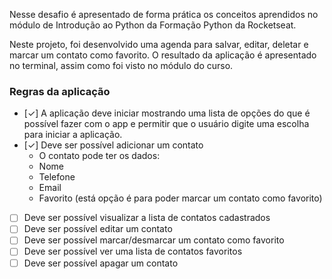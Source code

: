 Nesse desafio é apresentado de forma prática os conceitos aprendidos no módulo de Introdução ao Python da Formação Python da Rocketseat.

Neste projeto, foi desenvolvido uma agenda para salvar, editar, deletar e marcar um contato como favorito. O resultado da aplicação é apresentado no terminal, assim como foi visto no módulo do curso.

### Regras da aplicação

- [✓] A aplicação deve iniciar mostrando uma lista de opções do que é possível fazer com o app e permitir que o usuário digite uma escolha para iniciar a aplicação.
- [✓] Deve ser possível adicionar um contato
    - O contato pode ter os dados:
    - Nome
    - Telefone
    - Email
    - Favorito (está opção é para poder marcar um contato como favorito)
- [ ] Deve ser possível visualizar a lista de contatos cadastrados
- [ ] Deve ser possível editar um contato
- [ ] Deve ser possível marcar/desmarcar um contato como favorito
- [ ] Deve ser possível ver uma lista de contatos favoritos
- [ ] Deve ser possível apagar um contato